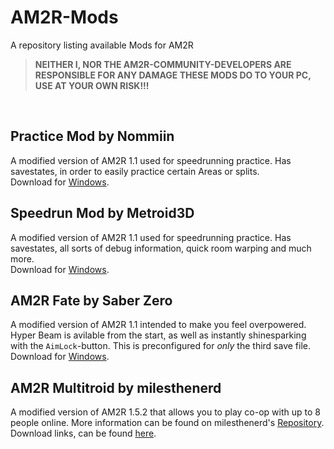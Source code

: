 # AM2R-Mods
A repository listing available Mods for AM2R

> **NEITHER I, NOR THE AM2R-COMMUNITY-DEVELOPERS ARE RESPONSIBLE FOR ANY DAMAGE THESE MODS DO TO YOUR PC, USE AT YOUR OWN RISK!!!**
    
<br>

## Practice Mod by Nommiin
A modified version of AM2R 1.1 used for speedrunning practice. Has savestates, in order to easily practice certain Areas or splits.  
Download for [Windows](https://cdn.discordapp.com/attachments/293088776769503234/825051716474634321/AM2R_1.1_Practice_Mod.zip).  
  
## Speedrun Mod by Metroid3D
A modified version of AM2R 1.1 used for speedrunning practice. Has savestates, all sorts of debug information, quick room warping and much more.  
Download for [Windows](https://cdn.discordapp.com/attachments/293088776769503234/825051805699407883/AM2R_1.1_Speedrun_Mod.zip).  

## AM2R Fate by Saber Zero
A modified version of AM2R 1.1 intended to make you feel overpowered. Hyper Beam is avilable from the start, as well as instantly shinesparking with the `AimLock`-button. This is preconfigured for *only* the third save file.  
Download for [Windows](https://github.com/Miepee/AM2R-Mods/raw/main/FATE%20AM2R.zip).

## AM2R Multitroid by milesthenerd
A modified version of AM2R 1.5.2 that allows you to play co-op with up to 8 people online. More information can be found on milesthenerd's [Repository](https://github.com/lassiterm/AM2R-Multitroid/).  
Download links, can be found [here](https://github.com/lassiterm/AM2R-Multitroid/releases/latest).
